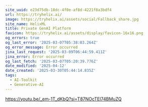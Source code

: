 ```yaml
---
site_uuid: e23d75db-18dc-4f0e-af8d-4221f8a3bdf4
url: https://tryhelix.ai/
image: https://tryhelix.ai/assets/social/Fallback_share.jpg
site_name: HelixML
title: Private GenAI Platform
favicon: https://tryhelix.ai/assets/display/favicon-16x16.png
og_errors: true
og_last_error: '2025-03-07T05:38:03.264Z'
og_error_message: Error occurred
jina_last_request: '2025-03-09T06:44:59.411Z'
jina_error: Error occurred
og_last_fetch: '2025-03-07T05:20:39.776Z'
date_modified: '2025-04-12'
date_created: '2025-03-30T05:44:14.835Z'
tags:
  - AI-Toolkit
  - Generative-AI
---
```





































https://youtu.be/_em-1T_dKbQ?si=T87NOcTEI74BMuZQ
